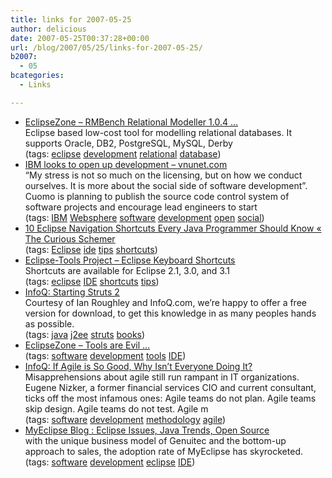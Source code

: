 ```yaml
---
title: links for 2007-05-25
author: delicious
date: 2007-05-25T00:37:28+00:00
url: /blog/2007/05/25/links-for-2007-05-25/
b2007:
  - 05
bcategories:
  - Links

---
```

  * <div>
      <a href="http://www.eclipsezone.com/eclipse/forums/t94844.rhtml">EclipseZone &#8211; RMBench Relational Modeller 1.0.4 &#8230;</a>
    </div>
    
    <div>
      Eclipse based low-cost tool for modelling relational databases. It supports Oracle, DB2, PostgreSQL, MySQL, Derby
    </div>
    
    <div>
      (tags: <a href="http://del.icio.us/frodenas/eclipse">eclipse</a> <a href="http://del.icio.us/frodenas/development">development</a> <a href="http://del.icio.us/frodenas/relational">relational</a> <a href="http://del.icio.us/frodenas/database">database</a>)
    </div>

  * <div>
      <a href="http://www.vnunet.com/vnunet/news/2190484/ibm-looks-open-development">IBM looks to open up development &#8211; vnunet.com</a>
    </div>
    
    <div>
      &#8220;My stress is not so much on the licensing, but on how we conduct ourselves. It is more about the social side of software development&#8221;. Cuomo is planning to publish the source code control system of software projects and encourage lead engineers to start
    </div>
    
    <div>
      (tags: <a href="http://del.icio.us/frodenas/IBM">IBM</a> <a href="http://del.icio.us/frodenas/Websphere">Websphere</a> <a href="http://del.icio.us/frodenas/software">software</a> <a href="http://del.icio.us/frodenas/development">development</a> <a href="http://del.icio.us/frodenas/open">open</a> <a href="http://del.icio.us/frodenas/social">social</a>)
    </div>

  * <div>
      <a href="http://rayfd.wordpress.com/2007/05/20/10-eclipse-navigation-shortcuts-every-java-programmer-should-know/">10 Eclipse Navigation Shortcuts Every Java Programmer Should Know « The Curious Schemer</a>
    </div>
    
    <div>
      (tags: <a href="http://del.icio.us/frodenas/Eclipse">Eclipse</a> <a href="http://del.icio.us/frodenas/ide">ide</a> <a href="http://del.icio.us/frodenas/tips">tips</a> <a href="http://del.icio.us/frodenas/shortcuts">shortcuts</a>)
    </div>

  * <div>
      <a href="http://eclipse-tools.sourceforge.net/shortcuts.html">Eclipse-Tools Project &#8211; Eclipse Keyboard Shortcuts</a>
    </div>
    
    <div>
      Shortcuts are available for Eclipse 2.1, 3.0, and 3.1
    </div>
    
    <div>
      (tags: <a href="http://del.icio.us/frodenas/eclipse">eclipse</a> <a href="http://del.icio.us/frodenas/IDE">IDE</a> <a href="http://del.icio.us/frodenas/shortcuts">shortcuts</a> <a href="http://del.icio.us/frodenas/tips">tips</a>)
    </div>

  * <div>
      <a href="http://www.infoq.com/minibooks/starting-struts2">InfoQ: Starting Struts 2</a>
    </div>
    
    <div>
      Courtesy of Ian Roughley and InfoQ.com, we&#8217;re happy to offer a free version for download, to get this knowledge in as many peoples hands as possible.
    </div>
    
    <div>
      (tags: <a href="http://del.icio.us/frodenas/java">java</a> <a href="http://del.icio.us/frodenas/j2ee">j2ee</a> <a href="http://del.icio.us/frodenas/struts">struts</a> <a href="http://del.icio.us/frodenas/books">books</a>)
    </div>

  * <div>
      <a href="http://www.eclipsezone.com/eclipse/forums/t94822.html">EclipseZone &#8211; Tools are Evil &#8230;</a>
    </div>
    
    <div>
      (tags: <a href="http://del.icio.us/frodenas/software">software</a> <a href="http://del.icio.us/frodenas/development">development</a> <a href="http://del.icio.us/frodenas/tools">tools</a> <a href="http://del.icio.us/frodenas/IDE">IDE</a>)
    </div>

  * <div>
      <a href="http://www.infoq.com/news/2007/05/why_isnt_everyone_doing_it">InfoQ: If Agile is So Good, Why Isn&#8217;t Everyone Doing It?</a>
    </div>
    
    <div>
      Misapprehensions about agile still run rampant in IT organizations. Eugene Nizker, a former financial services CIO and current consultant, ticks off the most infamous ones: Agile teams do not plan. Agile teams skip design. Agile teams do not test. Agile m
    </div>
    
    <div>
      (tags: <a href="http://del.icio.us/frodenas/software">software</a> <a href="http://del.icio.us/frodenas/development">development</a> <a href="http://del.icio.us/frodenas/methodology">methodology</a> <a href="http://del.icio.us/frodenas/agile">agile</a>)
    </div>

  * <div>
      <a href="http://jroller.com/page/myeclipseblog?entry=myeclipse_growing_at_a_100">MyEclipse Blog : Eclipse Issues, Java Trends, Open Source</a>
    </div>
    
    <div>
      with the unique business model of Genuitec and the bottom-up approach to sales, the adoption rate of MyEclipse has skyrocketed.
    </div>
    
    <div>
      (tags: <a href="http://del.icio.us/frodenas/software">software</a> <a href="http://del.icio.us/frodenas/development">development</a> <a href="http://del.icio.us/frodenas/eclipse">eclipse</a> <a href="http://del.icio.us/frodenas/IDE">IDE</a>)
    </div>
